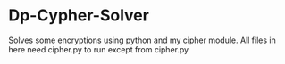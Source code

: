 # Dp-Cypher-Solver
Solves some encryptions using python and my cipher module.
All files in here need cipher.py to run except from cipher.py
